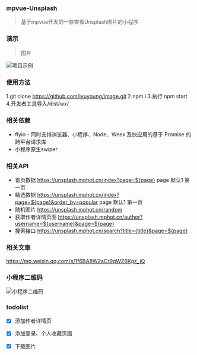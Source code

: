 ### mpvue-Unsplash

> 基于mpvue开发的一款查看Unsplash图片的小程序

### 演示

> 图片

![项目示例]()

### 使用方法
1.git clone https://github.com/iyuyoung/image.git
2.npm i
3.执行 npm start
4.开发者工具导入/dist/wx/


### 相关依赖

* flyio - 同时支持浏览器、小程序、Node、Weex 及快应用的基于 Promise 的跨平台请求库
* 小程序原生swiper

### 相关API

* 首页数据 https://unsplash.mphot.cn/index?page=${page} page 默认1 第一页
* 精选数据 https://unsplash.mphot.cn/index?page=${page}&order_by=popular page 默认1 第一页
* 随机图片 https://unsplash.mphot.cn/random
* 获取作者详情页面 https://unsplash.mphot.cn/author?username=${username}&page=${page}
* 搜索接口 https://unsplash.mphot.cn/search?title={title}&page=${page}


### 相关文章

https://mp.weixin.qq.com/s/1f6BA8W2aCr9qWZ6Kgz_jQ


### 小程序二维码

![小程序二维码](https://user-images.githubusercontent.com/8666861/54965038-c97d2500-4fa9-11e9-9ba3-883843c53f5e.jpg)

### todolist

- [x] 添加作者详情页
- [x] 添加登录、个人收藏页面
- [x] 下载图片

